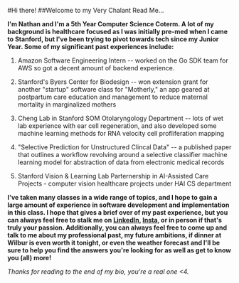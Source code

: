 #Hi there! 
##Welcome to my Very Chalant Read Me...

**I'm Nathan and I'm a 5th Year Computer Science Coterm. A lot of my background is healthcare focused as I was initially pre-med when I came to Stanford, but I've been trying to pivot towards tech since my Junior Year. Some of my significant past experiences include:**

1. Amazon Software Engineering Intern -- worked on the Go SDK team for AWS so got a decent amount of backend experience.

2. Stanford's Byers Center for Biodesign -- won extension grant for another "startup" software class for "Motherly," an app geared at postpartum care education and management to reduce maternal mortality in marginalized mothers

3. Cheng Lab in Stanford SOM Otolaryngology Department -- lots of wet lab experience with ear cell regeneration, and also developed some machine learning methods for RNA velocity cell profliferation mapping

4. "Selective Prediction for Unstructured Clincal Data" -- a published paper that outlines a workflow revolving around a selective classifier machine learning model for abstraction of data from electronic medical records

5. Stanford Vision & Learning Lab Parternership in AI-Assisted Care Projects - computer vision healthcare projects under HAI CS department

**I've taken many classes in a wide range of topics, and I hope to gain a large amount of experience in software development and implementation in this class. I hope that gives a brief over of my past experience, but you can always feel free to stalk me on [LinkedIn](httpys://linkedin.com/in/nathanmohit), [Insta](https://instagram.com/nathan.mohit), or in person if that's truly your passion. Additionally, you can always feel free to come up and talk to me about my professional past, my future ambitions, if dinner at Wilbur is even worth it tonight, or even the weather forecast and I'll be sure to help you find the answers you're looking for as well as get to know you (all) more!**

*Thanks for reading to the end of my bio, you're a real one <4.*
